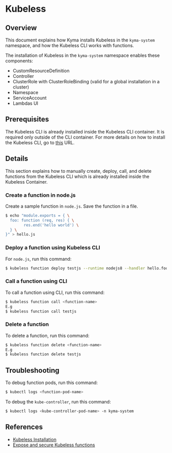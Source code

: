 # Kubeless

## Overview

This document explains how Kyma installs Kubeless in the `kyma-system` namespace, and how the Kubeless CLI works with functions.

The installation of Kubeless in the `kyma-system` namespace enables these components:

* CustomResourceDefinition
* Controller
* ClusterRole with ClusterRoleBinding (valid for a global installation in a cluster)
* Namespace
* ServiceAccount
* Lambdas UI

## Prerequisites

The Kubeless CLI is already installed inside the Kubeless CLI container. It is required only outside of the CLI container. For more details on how to install the Kubeless CLI, go to [this](https://kubeless.io/docs/quick-start/) URL.

## Details

This section explains how to manually create, deploy, call, and delete functions from the Kubeless CLI which is already installed inside the Kubeless Container.

### Create a function in node.js

Create a sample function in `node.js`. Save the function in a file.


```bash
$ echo "module.exports = { \
  foo: function (req, res) { \
        res.end('hello world') \
  } \
}" > hello.js
```

### Deploy a function using Kubeless CLI

For `node.js`, run this command:

```bash
$ kubeless function deploy testjs --runtime nodejs8 --handler hello.foo --from-file hello.js --trigger-http
```

### Call a function using CLI

To call a function using CLI, run this command:

```bash
$ kubeless function call <function-name>
E.g
$ kubeless function call testjs
```

### Delete a function

To delete a function, run this command:

```bash
$ kubeless function delete <function-name>
E.g
$ kubeless function delete testjs
```

## Troubleshooting

To debug function pods, run this command:

```bash
$ kubectl logs <function-pod-name>
```

To debug the `kube-controller`, run this command:

```bash
$ kubectl logs <kube-controller-pod-name> -n kyma-system
```

## References

* [Kubeless Installation](https://kubeless.io/docs/quick-start/)
* [Expose and secure Kubeless functions](https://github.com/kubeless/kubeless/blob/master/docs/http-triggers.md#expose-and-secure-kubeless-functions)
